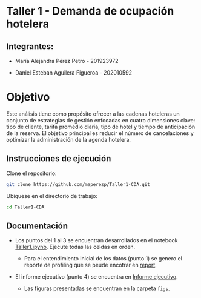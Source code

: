 # **Taller 1 - Demanda de ocupación hotelera**

## **Integrantes:**

- María Alejandra Pérez Petro - 201923972

- Daniel Esteban Aguilera Figueroa - 202010592

# Objetivo
Este análisis tiene como propósito ofrecer a las cadenas hoteleras un conjunto de estrategias de gestión enfocadas en cuatro dimensiones clave: tipo de cliente, tarifa promedio diaria, tipo de hotel y tiempo de anticipación de la reserva. El objetivo principal es reducir el número de cancelaciones y optimizar la administración de la agenda hotelera.

## **Instrucciones de ejecución**

Clone el repositorio:
``` bash
git clone https://github.com/maperezp/Taller1-CDA.git
```

Ubíquese en el directorio de trabajo:
```bash
cd Taller1-CDA
```

## **Documentación**

- Los puntos del 1 al 3 se encuentran desarrollados en el notebook [Taller1.ipynb](.\Taller1.ipynb). Ejecute todas las celdas en orden.
  - Para el entendimiento inicial de los datos (punto 1) se genero el reporte de profiling que se peude encotrar en [report](.\data\report.html).

- El informe ejecutivo (punto 4) se encuentra en [Informe ejecutivo](./InformeEjecutivo.pdf).
  - Las figuras presentadas se encuentran en la carpeta `figs`.



